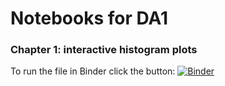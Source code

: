 # Notebooks for DA1

### Chapter 1: interactive histogram plots
To run the file in Binder click the button:
[![Binder](https://mybinder.org/badge_logo.svg)](https://mybinder.org/v2/gh/closes/da1_notebooks/fe0de09959a57f93abc447b6435a70d2fcc03a93?filepath=da1_chapter_1_interactive_figures.ipynb)
